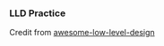 ### LLD Practice

Credit from [awesome-low-level-design](https://github.com/ashishps1/awesome-low-level-design/tree/main)